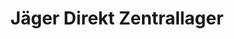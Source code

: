 ---
title: "Jäger Direkt Zentrallager"
url: /moerlenbach/jaeger-direkt-zentrallager/
shop: Möbel
---